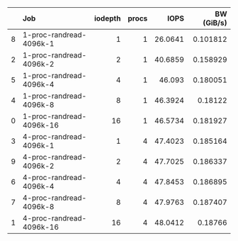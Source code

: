 |    | Job                      |   iodepth |   procs |    IOPS |   BW (GiB/s) |
|---:|:-------------------------|----------:|--------:|--------:|-------------:|
|  8 | 1-proc-randread-4096k-1  |         1 |       1 | 26.0641 |     0.101812 |
|  2 | 1-proc-randread-4096k-2  |         2 |       1 | 40.6859 |     0.158929 |
|  5 | 1-proc-randread-4096k-4  |         4 |       1 | 46.093  |     0.180051 |
|  4 | 1-proc-randread-4096k-8  |         8 |       1 | 46.3924 |     0.18122  |
|  0 | 1-proc-randread-4096k-16 |        16 |       1 | 46.5734 |     0.181927 |
|  3 | 4-proc-randread-4096k-1  |         1 |       4 | 47.4023 |     0.185164 |
|  9 | 4-proc-randread-4096k-2  |         2 |       4 | 47.7025 |     0.186337 |
|  6 | 4-proc-randread-4096k-4  |         4 |       4 | 47.8453 |     0.186895 |
|  7 | 4-proc-randread-4096k-8  |         8 |       4 | 47.9763 |     0.187407 |
|  1 | 4-proc-randread-4096k-16 |        16 |       4 | 48.0412 |     0.18766  |